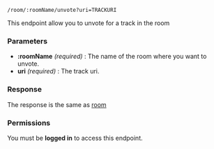 	/room/:roomName/unvote?uri=TRACKURI

This endpoint allow you to unvote for a track in the room

### Parameters ###
* **:roomName** *(required)* : The name of the room where you want to unvote.
* **uri** *(required)* : The track uri.

### Response ###
The response is the same as [room](room)

### Permissions ###
You must be **logged in** to access this endpoint.